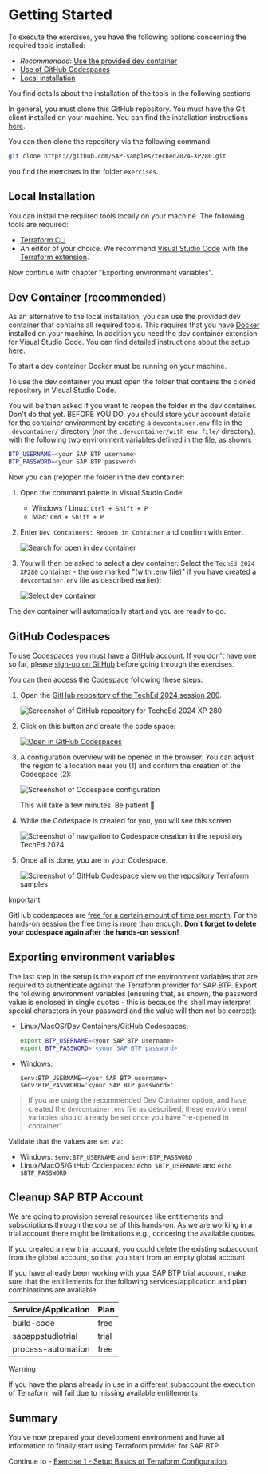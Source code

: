 # Getting Started

To execute the exercises, you have the following options concerning the required tools installed:

- *Recommended*: [Use the provided dev container](#dev-container-recommended)
- [Use of GitHub Codespaces](#github-codespaces)
- [Local installation](#local-installation)

You find details about the installation of the tools in the following sections

In general, you must clone this GitHub repository. You must have the Git client installed on your machine. You can find the installation instructions [here](https://git-scm.com/downloads).

You can then clone the repository via the following command:

```bash
git clone https://github.com/SAP-samples/teched2024-XP280.git
```

you find the exercises in the folder `exercises`.

## Local Installation

You can install the required tools locally on your machine. The following tools are required:

- [Terraform CLI](https://developer.hashicorp.com/terraform/install?product_intent=terraform)
- An editor of your choice. We recommend [Visual Studio Code](https://code.visualstudio.com/Download) with the [Terraform extension](https://marketplace.visualstudio.com/items?itemName=HashiCorp.terraform).

Now continue with chapter "Exporting environment variables".

## Dev Container (recommended)

As an alternative to the local installation, you can use the provided dev container that contains all required tools. This requires that you have [Docker](https://www.docker.com/products/docker-desktop) installed on your machine. In addition you need the dev container extension for Visual Studio Code. You can find detailed instructions about the setup [here](https://code.visualstudio.com/docs/devcontainers/containers#_getting-started).

To start a dev container Docker must be running on your machine.

To use the dev container you must open the folder that contains the cloned repository in Visual Studio Code. 

You will be then asked if you want to reopen the folder in the dev container. Don't do that yet. BEFORE YOU DO, you should store your account details for the container environment by creating a `devcontainer.env` file in the `.devcontainer/` directory (_not_ the `.devcontainer/with_env_file/` directory), with the following two environment variables defined in the file, as shown:

```bash
BTP_USERNAME=<your SAP BTP username>
BTP_PASSWORD=<your SAP BTP password>
```

Now you can (re)open the folder in the dev container:

1. Open the command palette in Visual Studio Code:

    - Windows / Linux: `Ctrl + Shift + P`
    - Mac: `Cmd + Shift + P`

1. Enter `Dev Containers: Reopen in Container` and confirm with `Enter`.

    ![Search for open in dev container](images/devcontainer-search.png)

1. You will then be asked to select a dev container. Select the `TechEd 2024 XP280` container - the one marked "(with .env file)" if you have created a `devcontainer.env` file as described earlier):

    ![Select dev container](images/devcontainer-selection.png)

The dev container will automatically start and you are ready to go.

## GitHub Codespaces

To use [Codespaces](https://docs.github.com/codespaces/overview) you must have a GitHub account. If you don't have one so far, please [sign-up on GitHub](https://github.com/signup) before going through the exercises.

You can then access the Codespace following these steps:

1. Open the [GitHub repository of the TechEd 2024 session 280](https://github.com/SAP-samples/teched2024-XP280).

    ![Screenshot of GitHub repository for TecheEd 2024 XP 280](images/repo-teched2024%20xp280.png)

1. Click on this button and create the code space:

   [![Open in GitHub Codespaces](https://github.com/codespaces/badge.svg)](https://github.com/codespaces/new?hide_repo_select=true&ref=main&repo=841902616&skip_quickstart=true&machine=basicLinux32gb&geo=EuropeWest&devcontainer_path=.devcontainer%2Fdevcontainer.json)


1. A configuration overview will be opened in the browser. You can adjust the region to a location near you (1) and confirm the creation of the Codespace (2):

    ![Screenshot of Codespace configuration](images/codespace-config.png)

    This will take a few minutes. Be patient 🙂

1. While the Codespace is created for you, you will see this screen

    ![Screenshot of navigation to Codespace creation in the repository TechEd 2024](images/codespace-creation.png)

1. Once all is done, you are in your Codespace.

    ![Screenshot of GitHub Codespace view on the repository Terraform samples](images/codespace-screen.png)

> [!IMPORTANT]
> GitHub codespaces are [free for a certain amount of time per month](https://docs.github.com/en/billing/managing-billing-for-your-products/managing-billing-for-github-codespaces/about-billing-for-github-codespaces#monthly-included-storage-and-core-hours-for-personal-accounts). For the hands-on session the free time is more than enough. **Don't forget to delete your codespace again after the hands-on session!**

## Exporting environment variables

The last step in the setup is the export of the environment variables that are required to authenticate against the Terraform provider for SAP BTP. Export the following environment variables (ensuring that, as shown, the password value is enclosed in single quotes - this is because the shell may interpret special characters in your password and the value will then not be correct):

- Linux/MacOS/Dev Containers/GitHub Codespaces:

    ```bash
    export BTP_USERNAME=<your SAP BTP username>
    export BTP_PASSWORD='<your SAP BTP password>'
    ```

- Windows:

    ```pwsh
    $env:BTP_USERNAME=<your SAP BTP username>
    $env:BTP_PASSWORD='<your SAP BTP password>'
    ```

> If you are using the recommended Dev Container option, and have created the `devcontainer.env` file as described, these environment variables should already be set once you have "re-opened in container".

Validate that the values are set via:

- Windows: `$env:BTP_USERNAME` and `$env:BTP_PASSWORD`
- Linux/MacOS/GitHub Codespaces: `echo $BTP_USERNAME` and `echo $BTP_PASSWORD`

## Cleanup SAP BTP Account

We are going to provision several resources like entitlements and subscriptions through the course of this hands-on. As we are working in a trial account there might be limitations e.g., concering the available quotas.

If you created a new trial account, you could delete the existing subaccount from the global account, so that you start from an empty global account

If you have already been working with your SAP BTP trial account, make sure that the entitlements for the following services/application and plan combinations are available:

| Service/Application | Plan |
|---                  |---
| build-code          | free
| sapappstudiotrial   | trial
| process-automation  | free

> [!WARNING]
> If you have the plans already in use in a different subaccount the execution of Terraform will fail due to missing available entitlements

## Summary

You've now prepared your development environment and have all information to finally start using Terraform provider for SAP BTP.

Continue to - [Exercise 1 - Setup Basics of Terraform Configuration](../ex1/README.md).
